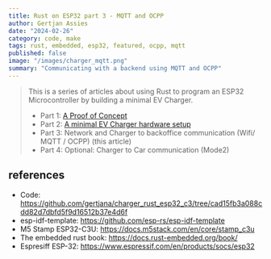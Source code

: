 ```yaml
---
title: Rust on ESP32 part 3 - MQTT and OCPP
author: Gertjan Assies
date: "2024-02-26"
category: code, make
tags: rust, embedded, esp32, featured, ocpp, mqtt
published: false
image: "/images/charger_mqtt.png"
summary: "Communicating with a backend using MQTT and OCPP"
---
```


<script lang="ts">
    import { Lightbox } from 'svelte-lightbox';
</script>

> This is a series of articles about using Rust to program an ESP32 Microcontroller by building a minimal EV Charger.<br/>
>  * Part 1: [A Proof of Concept](/blog/240101_rust_on_esp32)
>  * Part 2: [A minimal EV Charger hardware setup](/blog/240125_rust_on_esp32_2_hardware)
>  * Part 3: Network and Charger to backoffice communication (Wifi/ MQTT / OCPP) (this article)
>  * Part 4: Optional: Charger to Car communication (Mode2) 


## references
* Code: https://github.com/gertjana/charger_rust_esp32_c3/tree/cad15fb3a088cdd82d7dbfd5f9d16512b37e4d6f
* esp-idf-template: https://github.com/esp-rs/esp-idf-template
* M5 Stamp ESP32-C3U: https://docs.m5stack.com/en/core/stamp_c3u
* The embedded rust book:  https://docs.rust-embedded.org/book/
* Espresiff ESP-32: https://www.espressif.com/en/products/socs/esp32


